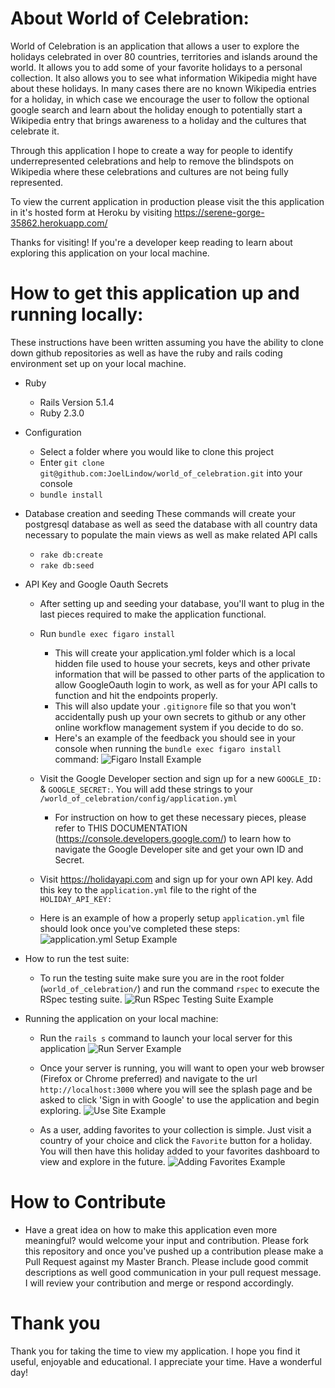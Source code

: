 # About World of Celebration:
World of Celebration is an application that allows a user to explore the holidays celebrated in over 80 countries, territories and islands around the world. It allows you to add some of your favorite holidays to a personal collection. It also allows you to see what information Wikipedia might have about these holidays. In many cases there are no known Wikipedia entries for a holiday, in which case we encourage the user to follow the optional google search and learn about the holiday enough to potentially start a Wikipedia entry that brings awareness to a holiday and the cultures that celebrate it.

Through this application I hope to create a way for people to identify underrepresented celebrations and help to remove the blindspots on Wikipedia where these celebrations and cultures are not being fully represented.

To view the current application in production please visit the this application in it's hosted form at Heroku by visiting https://serene-gorge-35862.herokuapp.com/

Thanks for visiting! If you're a developer keep reading to learn about exploring this application on your local machine.

# How to get this application up and running locally:
These instructions have been written assuming you have the ability to clone down github repositories as well as have the ruby and rails coding environment set up on your local machine.

* Ruby
  - Rails Version 5.1.4
  - Ruby 2.3.0

* Configuration
  - Select a folder where you would like to clone this project
  - Enter `git clone git@github.com:JoelLindow/world_of_celebration.git` into your console
  - `bundle install`

* Database creation and seeding
These commands will create your postgresql database as well as seed the database with all country data necessary to populate the main views as well as make related API calls
  - `rake db:create`
  - `rake db:seed`

* API Key and Google Oauth Secrets
  - After setting up and seeding your database, you'll want to plug in the last pieces required to make the application functional.
  - Run `bundle exec figaro install`
    - This will create your application.yml folder which is a local hidden file used to house your secrets, keys and other private information that will be passed to other parts of the application to allow GoogleOauth login to work, as well as for your API calls to function and hit the endpoints properly.
    - This will also update your `.gitignore` file so that you won't accidentally push up your own secrets to github or any other online workflow management system if you decide to do so.
    - Here's an example of the feedback you should see in your console when running the `bundle exec figaro install` command:
    ![Figaro Install Example](https://i.imgur.com/kWmd0cw.png)


  - Visit the Google Developer section and sign up for a new `GOOGLE_ID:` & `GOOGLE_SECRET:`. You will add these strings to your `/world_of_celebration/config/application.yml`
    - For instruction on how to get these necessary pieces, please refer to THIS DOCUMENTATION (https://console.developers.google.com/) to learn how to navigate the Google Developer site and get your own ID and Secret.

  - Visit https://holidayapi.com and sign up for your own API key. Add this key to the `application.yml` file to the right of the `HOLIDAY_API_KEY:`

  - Here is an example of how a properly setup `application.yml` file should look once you've completed these steps:
  ![application.yml Setup Example](https://i.imgur.com/Z8G10wq.png)


* How to run the test suite:
  - To run the testing suite make sure you are in the root folder (`world_of_celebration/`) and run the command `rspec` to execute the RSpec testing suite.
  ![Run RSpec Testing Suite Example](https://i.imgur.com/21AbU4m.gif)


* Running the application on your local machine:
  - Run the `rails s` command to launch your local server for this application
  ![Run Server Example](https://i.imgur.com/CrdAAdg.gif)

  - Once your server is running, you will want to open your web browser (Firefox or Chrome preferred) and navigate to the url `http://localhost:3000` where you will see the splash page and be asked to click 'Sign in with Google' to use the application and begin exploring.
  ![Use Site Example](https://i.imgur.com/UGPB0ZG.gif)

  - As a user, adding favorites to your collection is simple. Just visit a country of your choice and click the `Favorite` button for a holiday. You will then have this holiday added to your favorites dashboard to view and explore in the future.
  ![Adding Favorites Example](https://i.imgur.com/RLdAtOc.gif)


# How to Contribute
  - Have a great idea on how to make this application even more meaningful?  would welcome your input and contribution. Please fork this repository and once you've pushed up a contribution please make a Pull Request against my Master Branch. Please include good commit descriptions as well good communication in your pull request message. I will review your contribution and merge or respond accordingly.

# Thank you
Thank you for taking the time to view my application. I hope you find it useful, enjoyable and educational. I appreciate your time. Have a wonderful day!
